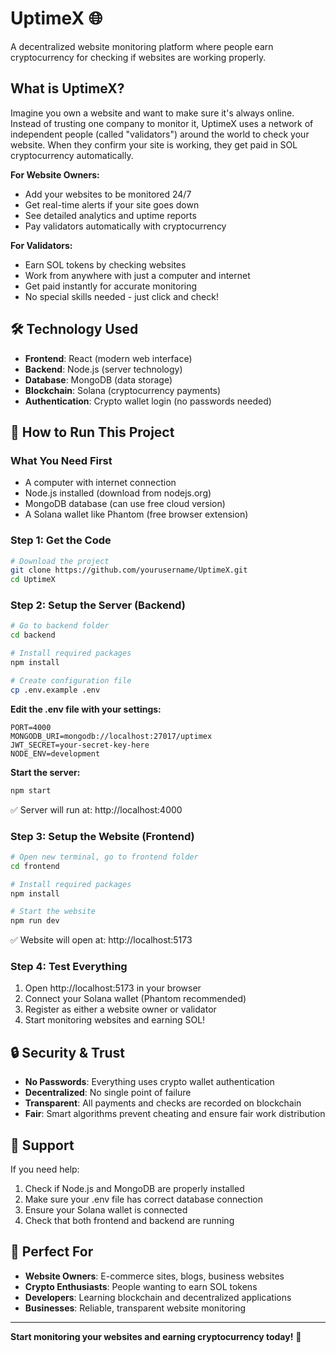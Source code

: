 # UptimeX 🌐

A decentralized website monitoring platform where people earn cryptocurrency for checking if websites are working properly.

## What is UptimeX?

Imagine you own a website and want to make sure it's always online. Instead of trusting one company to monitor it, UptimeX uses a network of independent people (called "validators") around the world to check your website. When they confirm your site is working, they get paid in SOL cryptocurrency automatically.

**For Website Owners:**
- Add your websites to be monitored 24/7
- Get real-time alerts if your site goes down
- See detailed analytics and uptime reports
- Pay validators automatically with cryptocurrency

**For Validators:**
- Earn SOL tokens by checking websites
- Work from anywhere with just a computer and internet
- Get paid instantly for accurate monitoring
- No special skills needed - just click and check!

## 🛠 Technology Used

- **Frontend**: React (modern web interface)
- **Backend**: Node.js (server technology)
- **Database**: MongoDB (data storage)
- **Blockchain**: Solana (cryptocurrency payments)
- **Authentication**: Crypto wallet login (no passwords needed)

## 🚀 How to Run This Project

### What You Need First
- A computer with internet connection
- Node.js installed (download from nodejs.org)
- MongoDB database (can use free cloud version)
- A Solana wallet like Phantom (free browser extension)

### Step 1: Get the Code
```bash
# Download the project
git clone https://github.com/yourusername/UptimeX.git
cd UptimeX
```

### Step 2: Setup the Server (Backend)
```bash
# Go to backend folder
cd backend

# Install required packages
npm install

# Create configuration file
cp .env.example .env
```

**Edit the .env file with your settings:**
```env
PORT=4000
MONGODB_URI=mongodb://localhost:27017/uptimex
JWT_SECRET=your-secret-key-here
NODE_ENV=development
```

**Start the server:**
```bash
npm start
```
✅ Server will run at: http://localhost:4000

### Step 3: Setup the Website (Frontend)
```bash
# Open new terminal, go to frontend folder
cd frontend

# Install required packages
npm install

# Start the website
npm run dev
```
✅ Website will open at: http://localhost:5173

### Step 4: Test Everything
1. Open http://localhost:5173 in your browser
2. Connect your Solana wallet (Phantom recommended)
3. Register as either a website owner or validator
4. Start monitoring websites and earning SOL!

## 🔒 Security & Trust

- **No Passwords**: Everything uses crypto wallet authentication
- **Decentralized**: No single point of failure
- **Transparent**: All payments and checks are recorded on blockchain
- **Fair**: Smart algorithms prevent cheating and ensure fair work distribution

## 🤝 Support

If you need help:
1. Check if Node.js and MongoDB are properly installed
2. Make sure your .env file has correct database connection
3. Ensure your Solana wallet is connected
4. Check that both frontend and backend are running

## 🎯 Perfect For

- **Website Owners**: E-commerce sites, blogs, business websites
- **Crypto Enthusiasts**: People wanting to earn SOL tokens
- **Developers**: Learning blockchain and decentralized applications
- **Businesses**: Reliable, transparent website monitoring

---

**Start monitoring your websites and earning cryptocurrency today!** 🚀
